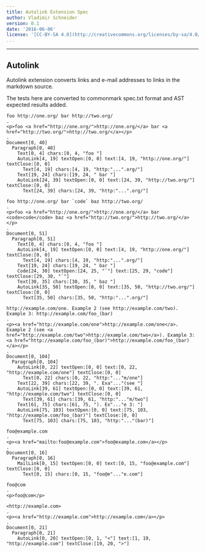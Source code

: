 ```yaml
---
title: Autolink Extension Spec
author: Vladimir Schneider
version: 0.1
date: '2016-06-06'
license: '[CC-BY-SA 4.0](http://creativecommons.org/licenses/by-sa/4.0/)'
...
```


---

## Autolink 

Autolink extension converts links and e-mail addresses to links in the
markdown source.

The tests here are converted to commonmark spec.txt format and AST
expected results added.

```````````````````````````````` example Autolink: 1
foo http://one.org/ bar http://two.org/
.
<p>foo <a href="http://one.org/">http://one.org/</a> bar <a href="http://two.org/">http://two.org/</a></p>
.
Document[0, 40]
  Paragraph[0, 40]
    Text[0, 4] chars:[0, 4, "foo "]
    AutoLink[4, 19] textOpen:[0, 0] text:[4, 19, "http://one.org/"] textClose:[0, 0]
      Text[4, 19] chars:[4, 19, "http:"...".org/"]
    Text[19, 24] chars:[19, 24, " bar "]
    AutoLink[24, 39] textOpen:[0, 0] text:[24, 39, "http://two.org/"] textClose:[0, 0]
      Text[24, 39] chars:[24, 39, "http:"...".org/"]
````````````````````````````````


```````````````````````````````` example Autolink: 2
foo http://one.org/ bar `code` baz http://two.org/
.
<p>foo <a href="http://one.org/">http://one.org/</a> bar <code>code</code> baz <a href="http://two.org/">http://two.org/</a></p>
.
Document[0, 51]
  Paragraph[0, 51]
    Text[0, 4] chars:[0, 4, "foo "]
    AutoLink[4, 19] textOpen:[0, 0] text:[4, 19, "http://one.org/"] textClose:[0, 0]
      Text[4, 19] chars:[4, 19, "http:"...".org/"]
    Text[19, 24] chars:[19, 24, " bar "]
    Code[24, 30] textOpen:[24, 25, "`"] text:[25, 29, "code"] textClose:[29, 30, "`"]
    Text[30, 35] chars:[30, 35, " baz "]
    AutoLink[35, 50] textOpen:[0, 0] text:[35, 50, "http://two.org/"] textClose:[0, 0]
      Text[35, 50] chars:[35, 50, "http:"...".org/"]
````````````````````````````````


```````````````````````````````` example Autolink: 3
http://example.com/one. Example 2 (see http://example.com/two). Example 3: http://example.com/foo_(bar)
.
<p><a href="http://example.com/one">http://example.com/one</a>. Example 2 (see <a href="http://example.com/two">http://example.com/two</a>). Example 3: <a href="http://example.com/foo_(bar)">http://example.com/foo_(bar)</a></p>
.
Document[0, 104]
  Paragraph[0, 104]
    AutoLink[0, 22] textOpen:[0, 0] text:[0, 22, "http://example.com/one"] textClose:[0, 0]
      Text[0, 22] chars:[0, 22, "http:"..."m/one"]
    Text[22, 39] chars:[22, 39, ". Exa"..."(see "]
    AutoLink[39, 61] textOpen:[0, 0] text:[39, 61, "http://example.com/two"] textClose:[0, 0]
      Text[39, 61] chars:[39, 61, "http:"..."m/two"]
    Text[61, 75] chars:[61, 75, "). Ex"..."e 3: "]
    AutoLink[75, 103] textOpen:[0, 0] text:[75, 103, "http://example.com/foo_(bar)"] textClose:[0, 0]
      Text[75, 103] chars:[75, 103, "http:"..."(bar)"]
````````````````````````````````


```````````````````````````````` example Autolink: 4
foo@example.com
.
<p><a href="mailto:foo@example.com">foo@example.com</a></p>
.
Document[0, 16]
  Paragraph[0, 16]
    MailLink[0, 15] textOpen:[0, 0] text:[0, 15, "foo@example.com"] textClose:[0, 0]
      Text[0, 15] chars:[0, 15, "foo@e"..."e.com"]
````````````````````````````````


```````````````````````````````` example Autolink: 5
foo@com
.
<p>foo@com</p>
````````````````````````````````


```````````````````````````````` example Autolink: 6
<http://example.com>
.
<p><a href="http://example.com">http://example.com</a></p>
.
Document[0, 21]
  Paragraph[0, 21]
    AutoLink[0, 20] textOpen:[0, 1, "<"] text:[1, 19, "http://example.com"] textClose:[19, 20, ">"]
````````````````````````````````


